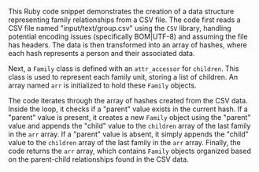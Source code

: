 This Ruby code snippet demonstrates the creation of a data structure representing family relationships from a CSV file. The code first reads a CSV file named "input/text/group.csv" using the `CSV` library, handling potential encoding issues (specifically BOM|UTF-8) and assuming the file has headers. The data is then transformed into an array of hashes, where each hash represents a person and their associated data. 

Next, a `Family` class is defined with an `attr_accessor` for `children`. This class is used to represent each family unit, storing a list of children.  An array named `arr` is initialized to hold these `Family` objects.

The code iterates through the array of hashes created from the CSV data. Inside the loop, it checks if a "parent" value exists in the current hash. If a "parent" value is present, it creates a new `Family` object using the "parent" value and appends the "child" value to the `children` array of the last family in the `arr` array.  If a "parent" value is absent, it simply appends the "child" value to the `children` array of the last family in the `arr` array. Finally, the code returns the `arr` array, which contains `Family` objects organized based on the parent-child relationships found in the CSV data.